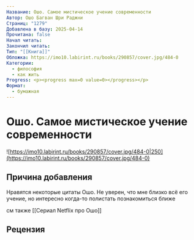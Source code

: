```yaml
---
Название: Ошо. Самое мистическое учение современности
Автор: Ошо Багван Шри Раджни
Страниц: "1279"
Добавлена в базу: 2025-04-14
Прочитана: false
Начал читать: 
Закончил читать: 
Тип: "[[Книга]]"
Обложка: https://imo10.labirint.ru/books/290857/cover.jpg/484-0
Категории:
  - философия
  - как жить
Progress: <p><progress max=0 value=0></progress></p>
Формат:
  - бумажная
---
```

# Ошо. Самое мистическое учение современности

![https://imo10.labirint.ru/books/290857/cover.jpg/484-0|250](https://imo10.labirint.ru/books/290857/cover.jpg/484-0)

## Причина добавления

Нравятся некоторые цитаты Ошо. Не уверен, что мне близко всё его учение, но интересно когда-то полистать познакомиться ближе

см также [[Сериал Netflix про Ошо]]
## Рецензия